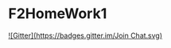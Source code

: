 # F2HomeWork1
[![Gitter](https://badges.gitter.im/Join Chat.svg)](https://gitter.im/sherwoodgithub/F2HomeWork1?utm_source=badge&utm_medium=badge&utm_campaign=pr-badge&utm_content=badge)